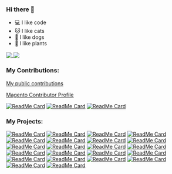 ### Hi there 👋

- 💻 I like code
- 🐱 I like cats
- 🐶 I like dogs
- 🌱 I like plants

<a href="https://github.com/anuraghazra/github-readme-stats">
  <img align="center" src="https://github-readme-stats.vercel.app/api?username=thomas-kl1&count_private=true&include_all_commits=true&show_icons=true&theme=dark" />
</a>
<a href="https://github.com/anuraghazra/convoychat">
  <img align="center" src="https://github-readme-stats.vercel.app/api/top-langs/?username=thomas-kl1&count_private=true&include_all_commits=true&show_icons=true&theme=dark" />
</a>

### My Contributions:



[My public contributions](https://github.com/pulls?page=2&q=is%3Apr+author%3Athomas-kl1)

[Magento Contributor Profile](https://opensource.magento.com/profile/thomas-kl1/contribution_statistic)

[![ReadMe Card](https://github-readme-stats.vercel.app/api/pin/?username=magento&repo=magento2&theme=dark)](https://github.com/magento/magento2/pulls?q=is%3Apr+author%3Athomas-kl1)
[![ReadMe Card](https://github-readme-stats.vercel.app/api/pin/?username=magento&repo=devdocs&theme=dark)](https://github.com/magento/devdocs/pulls?q=is%3Apr+author%3Athomas-kl1)
[![ReadMe Card](https://github-readme-stats.vercel.app/api/pin/?username=redchamps&repo=clean-admin-menu&theme=dark)](https://github.com/redchamps/clean-admin-menu)

### My Projects:

[![ReadMe Card](https://github-readme-stats.vercel.app/api/pin/?username=thomas-kl1&repo=php-sdk-zoho-desk&theme=dark)](https://github.com/thomas-kl1/php-sdk-zoho-desk)
[![ReadMe Card](https://github-readme-stats.vercel.app/api/pin/?username=thomas-kl1&repo=php-combine-conditions&theme=dark)](https://github.com/thomas-kl1/php-combine-conditions)
[![ReadMe Card](https://github-readme-stats.vercel.app/api/pin/?username=opengento&repo=magento2-downgrade-ee-ce&theme=dark)](https://github.com/opengento/magento2-downgrade-ee-ce)
[![ReadMe Card](https://github-readme-stats.vercel.app/api/pin/?username=opengento&repo=magento2-saleable&theme=dark)](https://github.com/opengento/magento2-saleable)
[![ReadMe Card](https://github-readme-stats.vercel.app/api/pin/?username=opengento&repo=magento2-gdpr&theme=dark)](https://github.com/opengento/magento2-gdpr)
[![ReadMe Card](https://github-readme-stats.vercel.app/api/pin/?username=opengento&repo=magento2-country-store&theme=dark)](https://github.com/opengento/magento2-country-store)
[![ReadMe Card](https://github-readme-stats.vercel.app/api/pin/?username=opengento&repo=magento2-country-store-switcher&theme=dark)](https://github.com/opengento/magento2-country-store-switcher)
[![ReadMe Card](https://github-readme-stats.vercel.app/api/pin/?username=opengento&repo=magento2-country-store-phone&theme=dark)](https://github.com/opengento/magento2-country-store-phone)
[![ReadMe Card](https://github-readme-stats.vercel.app/api/pin/?username=opengento&repo=magento2-country-store-redirect&theme=dark)](https://github.com/opengento/magento2-country-store-redirect)
[![ReadMe Card](https://github-readme-stats.vercel.app/api/pin/?username=opengento&repo=magento2-document&theme=dark)](https://github.com/opengento/magento2-document)
[![ReadMe Card](https://github-readme-stats.vercel.app/api/pin/?username=opengento&repo=magento2-document-widget&theme=dark)](https://github.com/opengento/magento2-document-widget)
[![ReadMe Card](https://github-readme-stats.vercel.app/api/pin/?username=opengento&repo=magento2-document-search&theme=dark)](https://github.com/opengento/magento2-document-search)
[![ReadMe Card](https://github-readme-stats.vercel.app/api/pin/?username=opengento&repo=magento2-document-product-link&theme=dark)](https://github.com/opengento/magento2-document-product-link)
[![ReadMe Card](https://github-readme-stats.vercel.app/api/pin/?username=opengento&repo=magento2-document-product-search&theme=dark)](https://github.com/opengento/magento2-document-product-search)
[![ReadMe Card](https://github-readme-stats.vercel.app/api/pin/?username=thomas-kl1&repo=magento2-base-light&theme=dark)](https://github.com/thomas-kl1/magento2-base-light)
[![ReadMe Card](https://github-readme-stats.vercel.app/api/pin/?username=thomas-kl1&repo=magento-2-phone-number-lib&theme=dark)](https://github.com/thomas-kl1/magento-2-phone-number-lib)
[![ReadMe Card](https://github-readme-stats.vercel.app/api/pin/?username=thomas-kl1&repo=magento-2-catalog-default-qty&theme=dark)](https://github.com/thomas-kl1/magento-2-catalog-default-qty)
[![ReadMe Card](https://github-readme-stats.vercel.app/api/pin/?username=thomas-kl1&repo=magento-2-install-schema-generator&theme=dark)](https://github.com/thomas-kl1/magento-2-install-schema-generator)
[![ReadMe Card](https://github-readme-stats.vercel.app/api/pin/?username=thomas-kl1&repo=magento2-payment-method-availability&theme=dark)](https://github.com/thomas-kl1/magento2-payment-method-availability)
[![ReadMe Card](https://github-readme-stats.vercel.app/api/pin/?username=thomas-kl1&repo=magento-2-logger-example&theme=dark)](https://github.com/thomas-kl1/magento-2-logger-example)
[![ReadMe Card](https://github-readme-stats.vercel.app/api/pin/?username=thomas-kl1&repo=magento-2-disabled-reports&theme=dark)](https://github.com/thomas-kl1/magento-2-disabled-reports)
[![ReadMe Card](https://github-readme-stats.vercel.app/api/pin/?username=thomas-kl1&repo=deployment-scripts&theme=dark)](https://github.com/thomas-kl1/deployment-scripts)

